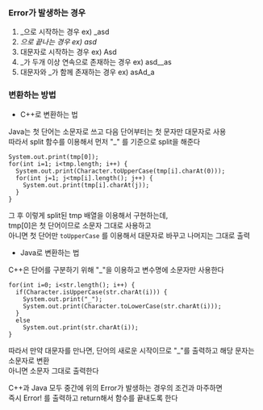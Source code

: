 ### Error가 발생하는 경우
1) _으로 시작하는 경우  ex) _asd
2) _으로 끝나는 경우  ex) asd_
3) 대문자로 시작하는 경우  ex) Asd
4) _가 두개 이상 연속으로 존재하는 경우  ex) asd__as
5) 대문자와 _가 함께 존재하는 경우  ex) asAd_a


### 변환하는 방법
* C++로 변환하는 법

Java는 첫 단어는 소문자로 쓰고 다음 단어부터는 첫 문자만 대문자로 사용</br>
따라서 split 함수를 이용해서 먼저 "_" 를 기준으로 split을 해준다</br>

```
System.out.print(tmp[0]);
for(int i=1; i<tmp.length; i++) {
  System.out.print(Character.toUpperCase(tmp[i].charAt(0)));
  for(int j=1; j<tmp[i].length(); j++) {
    System.out.print(tmp[i].charAt(j));
  }
}
```

그 후 이렇게 split된 tmp 배열을 이용해서 구현하는데,</br>
tmp[0]은 첫 단어이므로 소문자 그대로 사용하고</br>
아니면 첫 단어만 `toUpperCase` 를 이용해서 대문자로 바꾸고 나머지는 그대로 출력


* Java로 변환하는 법

C++은 단어를 구분하기 위해 "_"을 이용하고 변수명에 소문자만 사용한다

```
for(int i=0; i<str.length(); i++) {
  if(Character.isUpperCase(str.charAt(i))) {
    System.out.print("_");
    System.out.print(Character.toLowerCase(str.charAt(i)));
  }
  else
    System.out.print(str.charAt(i));
}
```

따라서 만약 대문자를 만나면, 단어의 새로운 시작이므로 "_"를 출력하고 해당 문자는 소문자로 변환</br>
아니면 소문자 그대로 출력한다


C++과 Java 모두 중간에 위의 Error가 발생하는 경우의 조건과 마주하면</br>
즉시 Error! 를 출력하고 return해서 함수를 끝내도록 한다
